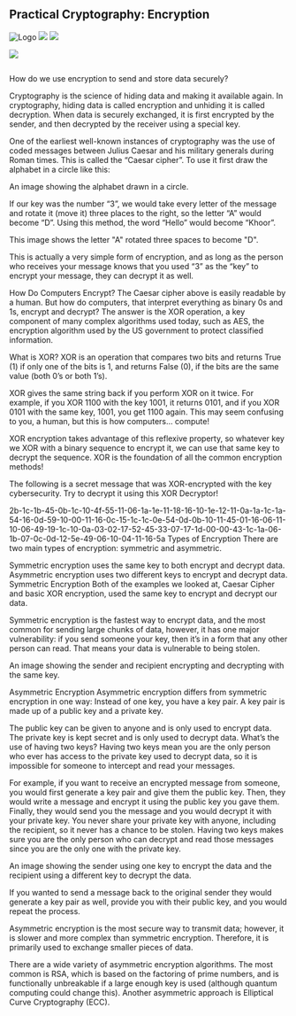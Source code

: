 ## Practical Cryptography: Encryption

![Logo](https://static-assets.codecademy.com/Courses/introduction-to-cybersecurity/practical-cryptography/alphabet_circle.png)
![](https://static-assets.codecademy.com/Courses/introduction-to-cybersecurity/practical-cryptography/key_three.png)
![](https://static-assets.codecademy.com/Courses/introduction-to-cybersecurity/practical-cryptography/Cybersecurity_SymmetricalEncryption_1.svg)

![](https://static-assets.codecademy.com/Courses/introduction-to-cybersecurity/practical-cryptography/Cybersecurity_AsymmetricalEncryption_12.svg)

![]()


How do we use encryption to send and store data securely?

Cryptography is the science of hiding data and making it available again. In cryptography, hiding data is called encryption and unhiding it is called decryption. When data is securely exchanged, it is first encrypted by the sender, and then decrypted by the receiver using a special key.

One of the earliest well-known instances of cryptography was the use of coded messages between Julius Caesar and his military generals during Roman times. This is called the “Caesar cipher”. To use it first draw the alphabet in a circle like this:

An image showing the alphabet drawn in a circle.

If our key was the number “3”, we would take every letter of the message and rotate it (move it) three places to the right, so the letter “A” would become “D”. Using this method, the word “Hello” would become “Khoor”.

This image shows the letter "A" rotated three spaces to become "D".

This is actually a very simple form of encryption, and as long as the person who receives your message knows that you used “3” as the “key” to encrypt your message, they can decrypt it as well.

How Do Computers Encrypt?
The Caesar cipher above is easily readable by a human. But how do computers, that interpret everything as binary 0s and 1s, encrypt and decrypt? The answer is the XOR operation, a key component of many complex algorithms used today, such as AES, the encryption algorithm used by the US government to protect classified information.

What is XOR? XOR is an operation that compares two bits and returns True (1) if only one of the bits is 1, and returns False (0), if the bits are the same value (both 0’s or both 1’s).

XOR gives the same string back if you perform XOR on it twice. For example, if you XOR 1100 with the key 1001, it returns 0101, and if you XOR 0101 with the same key, 1001, you get 1100 again. This may seem confusing to you, a human, but this is how computers… compute!

XOR encryption takes advantage of this reflexive property, so whatever key we XOR with a binary sequence to encrypt it, we can use that same key to decrypt the sequence. XOR is the foundation of all the common encryption methods!

The following is a secret message that was XOR-encrypted with the key cybersecurity. Try to decrypt it using this XOR Decryptor!

2b-1c-1b-45-0b-1c-10-4f-55-11-06-1a-1e-11-18-16-10-1e-12-11-0a-1a-1c-1a-54-16-0d-59-10-00-11-16-0c-15-1c-1c-0e-54-0d-0b-10-11-45-01-16-06-11-10-06-49-19-1c-10-0a-03-02-17-52-45-33-07-17-1d-00-00-43-1c-1a-06-1b-07-0c-0d-12-5e-49-06-10-04-11-16-5a
Types of Encryption
There are two main types of encryption: symmetric and asymmetric.

Symmetric encryption uses the same key to both encrypt and decrypt data.
Asymmetric encryption uses two different keys to encrypt and decrypt data.
Symmetric Encryption
Both of the examples we looked at, Caesar Cipher and basic XOR encryption, used the same key to encrypt and decrypt our data.

Symmetric encryption is the fastest way to encrypt data, and the most common for sending large chunks of data, however, it has one major vulnerability: if you send someone your key, then it’s in a form that any other person can read. That means your data is vulnerable to being stolen.

An image showing the sender and recipient encrypting and decrypting with the same key.

Asymmetric Encryption
Asymmetric encryption differs from symmetric encryption in one way: Instead of one key, you have a key pair. A key pair is made up of a public key and a private key.

The public key can be given to anyone and is only used to encrypt data.
The private key is kept secret and is only used to decrypt data.
What’s the use of having two keys? Having two keys mean you are the only person who ever has access to the private key used to decrypt data, so it is impossible for someone to intercept and read your messages.

For example, if you want to receive an encrypted message from someone, you would first generate a key pair and give them the public key. Then, they would write a message and encrypt it using the public key you gave them. Finally, they would send you the message and you would decrypt it with your private key. You never share your private key with anyone, including the recipient, so it never has a chance to be stolen. Having two keys makes sure you are the only person who can decrypt and read those messages since you are the only one with the private key.

An image showing the sender using one key to encrypt the data and the recipient using a different key to decrypt the data.

If you wanted to send a message back to the original sender they would generate a key pair as well, provide you with their public key, and you would repeat the process.

Asymmetric encryption is the most secure way to transmit data; however, it is slower and more complex than symmetric encryption. Therefore, it is primarily used to exchange smaller pieces of data.

There are a wide variety of asymmetric encryption algorithms. The most common is RSA, which is based on the factoring of prime numbers, and is functionally unbreakable if a large enough key is used (although quantum computing could change this). Another asymmetric approach is Elliptical Curve Cryptography (ECC).